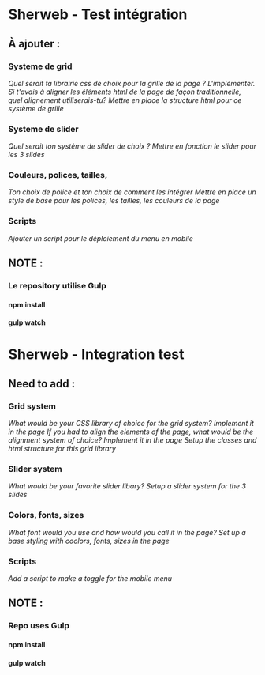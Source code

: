 # Sherweb - Test intégration
## À ajouter :
### Systeme de grid
*Quel serait ta librairie css  de choix pour la grille de la page ? L'implémenter.*
*Si t'avais à aligner les éléments html de la page de façon traditionnelle, quel alignement utiliserais-tu?*
*Mettre en place la structure html pour ce système de grille*

### Systeme de slider
*Quel serait ton système de slider de choix ?*
*Mettre en fonction le slider pour les 3 slides*


### Couleurs, polices, tailles,
*Ton choix de police et ton choix de comment les intégrer*
*Mettre en place un style de base pour les polices, les tailles, les couleurs de la page*

### Scripts
*Ajouter un script pour le déploiement du menu en mobile*

## NOTE : 
### Le repository utilise Gulp
#### npm install
#### gulp watch


# Sherweb - Integration test
## Need to add :
### Grid system
*What would be your CSS library of choice for the grid system? Implement it in the page*
*If you had to align the elements of the page, what would be the alignment system of choice? Implement it in the page*
*Setup the classes and html structure for this grid library*

### Slider system
*What would be your favorite slider libary?*
*Setup a slider system for the 3 slides*


### Colors, fonts, sizes
*What font would you use and how would you call it in the page?*
*Set up a base styling with coolors, fonts, sizes in the page*

### Scripts
*Add a script to make a toggle for the mobile menu*


## NOTE : 
### Repo uses Gulp
#### npm install
#### gulp watch